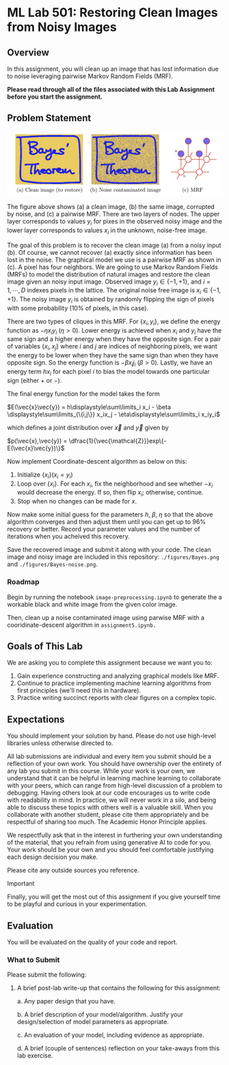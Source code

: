 # ML Lab 501: Restoring Clean Images from Noisy Images
## Overview
In this assignment, you will clean up an image that has lost information due to noise leveraging pairwise Markov Random Fields (MRF).

**Please read through all of the files associated with this Lab Assignment before you start the assignment.**

## Problem Statement
![A clean image, the corrupted image, and a pairwise MRF](./figures/problem_statement_diagram.png)

The figure above shows (a) a clean image, (b) the same image, corrupted by noise, and (c) a pairwise MRF. There are two layers of nodes. The upper layer corresponds to values $y_i$ for pixes in the observed noisy image and the lower layer corresponds to values $x_i$ in the unknown, noise-free image.

The goal of this problem is to recover the clean image (a) from a noisy input (b). Of course, we cannot recover (a) exactly since information has been lost in the noise. The graphical model we use is a pairwise MRF as shown in (c). A pixel has four neighbors. We are going to use Markov Random Fields (MRFs) to model the distribution of natural images and restore the clean image given an noisy input image. Observed image $y_i \in \{-1,+1\}$, and $i = 1,\cdots,D$ indexes pixels in the lattice. The
original noise free image is $x_i \in \{-1, +1\}$. The noisy image $y_i$ is obtained by randomly flipping the sign of pixels with some probability (10% of pixels, in this case).

There are two types of cliques in this MRF. For $\{x_i,y_i\}$, we define the energy function as $-\eta x_i y_i\ (\eta > 0)$.  Lower energy is achieved when $x_i$ and $y_i$ have the same sign and a higher energy when they have the opposite sign. For a pair of variables $\{x_i, x_j\}$ where $i$ and $j$ are indices of neighboring pixels, we want the energy to be lower when they have the same sign than when they have opposite sign. So the energy function is $-\beta x_i j_i\ (\beta > 0)$. Lastly, we have an energy term $hx_i$ for each pixel $i$ to bias the model towards one particular sign (either $+$ or $−$).

The final energy function for the model takes the form

$E(\vec{x}\vec{y}) = h\displaystyle\sum\limits_i x_i - \beta \displaystyle\sum\limits_{\{i,j\}} x_ix_j - \eta\displaystyle\sum\limits_i x_iy_i$

which defines a joint distribution over $\vec{x}$ and $\vec{y}$ given by

$p(\vec{x},\vec{y}) = \dfrac{1}{\vec{\mathcal{Z}}}exp\{-E(\vec{x}\vec{y})\}$

Now implement Coordinate-descent algorithm as below on this:
1. Initialize $\{x_i\} (x_i = y_i)$
2. Loop over $\{x_i\}$. For each $x_i$, fix the neighborhood and see whether $−x_i$ would
decrease the energy. If so, then flip $x_i$; otherwise, continue.
3. Stop when no changes can be made for $x$.

Now make some initial guess for the parameters $h$, $\beta$, $\eta$ so that the above algorithm converges and then adjust them until you can get up to 96% recovery or better. Record your parameter values and the number of iterations when you acheived this recovery.

Save the recovered image and submit it along with your code. The clean image and noisy image are included in this repository: `./figures/Bayes.png` and `./figures/Bayes-noise.png`.

### Roadmap
Begin by running the notebook `image-preprocessing.ipynb` to generate the a workable black and white image from the given color image.

Then, clean up a noise contaminated image using parwise MRF with a cooridinate-descent algorithm in `assignment5.ipynb.`

## Goals of This Lab
We are asking you to complete this assignment because we want you to:

1. Gain experience constructing and analyzing graphical models like MRF. 
2. Continue to practice implementing machine learning algorithms from first principles (we'll need this in hardware).
3. Practice writing succinct reports with clear figures on a complex topic.

## Expectations
You should implement your solution by hand. Please do not use high-level libraries unless otherwise directed to.

All lab submissions are individual and every item you submit should be a reflection of your own work. You should have ownership over the entirety of any lab you submit in this course. While your work is your own, we understand that it can be helpful in learning machine learning to collaborate with your peers, which can range from high-level discussion of a problem to debugging. Having others look at our code encourages us to write code with readability in mind. In practice, we will never work in a silo, and being able to discuss these topics with others well is a valuable skill. When you collaborate with another student, please cite them appropriately and be respectful of sharing too much. The Academic Honor Principle applies.

We respectfully ask that in the interest in furthering your own understanding of the material, that you refrain from using generative AI to code for you. Your work should be your own and you should feel comfortable justifying each design decision you make. 

Please cite any outside sources you reference.

>[!Important]
> Finally, you will get the most out of this assignment if you give yourself time to be playful and curious in your experimentation. 

## Evaluation
You will be evaluated on the quality of your code and report.

### What to Submit
Please submit the following:

1. A brief post-lab write-up that contains the following for this assignment:

    a. Any paper design that you have.

    b. A brief description of your model/algorithm. Justify your design/selection of model parameters as appropriate.
    
    c. An evaluation of your model, including evidence as appropriate.
    
    d. A brief (couple of sentences) reflection on your take-aways from this lab exercise.